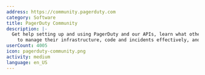 ```yaml
---
address: https://community.pagerduty.com
category: Software
title: PagerDuty Community
description: |-
  Get help setting up and using PagerDuty and our APIs, learn what others are doing
    to manage their infrastructure, code and incidents effectively, and more.
userCount: 4005
icon: pagerduty-community.png
activity: medium
language: en_US
---
```

